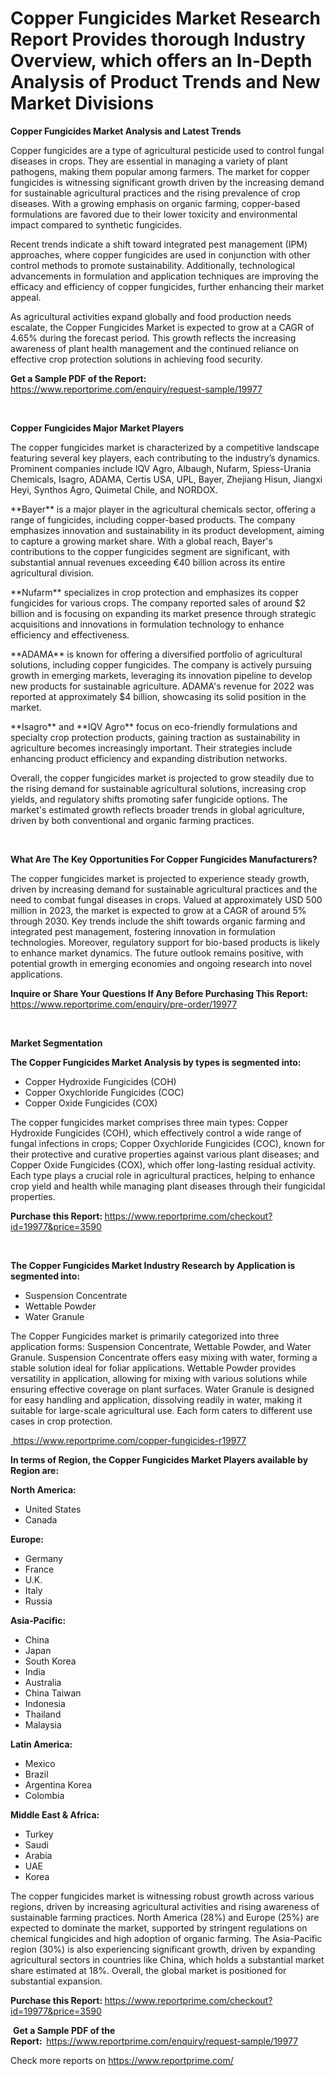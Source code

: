 <p><h1>Copper Fungicides Market Research Report Provides thorough Industry Overview, which offers an In-Depth Analysis of Product Trends and New Market Divisions</h1></p><p><strong>Copper Fungicides Market Analysis and Latest Trends</strong></p>
<p><p>Copper fungicides are a type of agricultural pesticide used to control fungal diseases in crops. They are essential in managing a variety of plant pathogens, making them popular among farmers. The market for copper fungicides is witnessing significant growth driven by the increasing demand for sustainable agricultural practices and the rising prevalence of crop diseases. With a growing emphasis on organic farming, copper-based formulations are favored due to their lower toxicity and environmental impact compared to synthetic fungicides.</p><p>Recent trends indicate a shift toward integrated pest management (IPM) approaches, where copper fungicides are used in conjunction with other control methods to promote sustainability. Additionally, technological advancements in formulation and application techniques are improving the efficacy and efficiency of copper fungicides, further enhancing their market appeal.</p><p>As agricultural activities expand globally and food production needs escalate, the Copper Fungicides Market is expected to grow at a CAGR of 4.65% during the forecast period. This growth reflects the increasing awareness of plant health management and the continued reliance on effective crop protection solutions in achieving food security.</p></p>
<p><strong>Get a Sample PDF of the Report:&nbsp;</strong> <a href="https://www.reportprime.com/enquiry/request-sample/19977?utm_campaign=3223&utm_medium=2&utm_source=Github&utm_content=ia&utm_term=18032025&utm_id=copper-fungicides">https://www.reportprime.com/enquiry/request-sample/19977</a></p>
<p>&nbsp;</p>
<p><strong>Copper Fungicides Major Market Players</strong></p>
<p><p>The copper fungicides market is characterized by a competitive landscape featuring several key players, each contributing to the industry’s dynamics. Prominent companies include IQV Agro, Albaugh, Nufarm, Spiess-Urania Chemicals, Isagro, ADAMA, Certis USA, UPL, Bayer, Zhejiang Hisun, Jiangxi Heyi, Synthos Agro, Quimetal Chile, and NORDOX.</p><p>**Bayer** is a major player in the agricultural chemicals sector, offering a range of fungicides, including copper-based products. The company emphasizes innovation and sustainability in its product development, aiming to capture a growing market share. With a global reach, Bayer's contributions to the copper fungicides segment are significant, with substantial annual revenues exceeding €40 billion across its entire agricultural division.</p><p>**Nufarm** specializes in crop protection and emphasizes its copper fungicides for various crops. The company reported sales of around $2 billion and is focusing on expanding its market presence through strategic acquisitions and innovations in formulation technology to enhance efficiency and effectiveness.</p><p>**ADAMA** is known for offering a diversified portfolio of agricultural solutions, including copper fungicides. The company is actively pursuing growth in emerging markets, leveraging its innovation pipeline to develop new products for sustainable agriculture. ADAMA's revenue for 2022 was reported at approximately $4 billion, showcasing its solid position in the market.</p><p>**Isagro** and **IQV Agro** focus on eco-friendly formulations and specialty crop protection products, gaining traction as sustainability in agriculture becomes increasingly important. Their strategies include enhancing product efficiency and expanding distribution networks.</p><p>Overall, the copper fungicides market is projected to grow steadily due to the rising demand for sustainable agricultural solutions, increasing crop yields, and regulatory shifts promoting safer fungicide options. The market's estimated growth reflects broader trends in global agriculture, driven by both conventional and organic farming practices.</p></p>
<p>&nbsp;</p>
<p><strong>What Are The Key Opportunities For Copper Fungicides Manufacturers?</strong></p>
<p><p>The copper fungicides market is projected to experience steady growth, driven by increasing demand for sustainable agricultural practices and the need to combat fungal diseases in crops. Valued at approximately USD 500 million in 2023, the market is expected to grow at a CAGR of around 5% through 2030. Key trends include the shift towards organic farming and integrated pest management, fostering innovation in formulation technologies. Moreover, regulatory support for bio-based products is likely to enhance market dynamics. The future outlook remains positive, with potential growth in emerging economies and ongoing research into novel applications.</p></p>
<p><strong>Inquire or Share Your Questions If Any Before Purchasing This Report:</strong> <a href="https://www.reportprime.com/enquiry/pre-order/19977?utm_campaign=3223&utm_medium=2&utm_source=Github&utm_content=ia&utm_term=18032025&utm_id=copper-fungicides">https://www.reportprime.com/enquiry/pre-order/19977</a></p>
<p>&nbsp;</p>
<p><strong>Market Segmentation</strong></p>
<p><strong>The Copper Fungicides Market Analysis by types is segmented into:</strong></p>
<p><ul><li>Copper Hydroxide Fungicides (COH)</li><li>Copper Oxychloride Fungicides (COC)</li><li>Copper Oxide Fungicides (COX)</li></ul></p>
<p><p>The copper fungicides market comprises three main types: Copper Hydroxide Fungicides (COH), which effectively control a wide range of fungal infections in crops; Copper Oxychloride Fungicides (COC), known for their protective and curative properties against various plant diseases; and Copper Oxide Fungicides (COX), which offer long-lasting residual activity. Each type plays a crucial role in agricultural practices, helping to enhance crop yield and health while managing plant diseases through their fungicidal properties.</p></p>
<p><strong>Purchase this Report:&nbsp;</strong><a href="https://www.reportprime.com/checkout?id=19977&price=3590&utm_campaign=3223&utm_medium=2&utm_source=Github&utm_content=ia&utm_term=18032025&utm_id=copper-fungicides">https://www.reportprime.com/checkout?id=19977&price=3590</a></p>
<p>&nbsp;</p>
<p><strong>The Copper Fungicides Market Industry Research by Application is segmented into:</strong></p>
<p><ul><li>Suspension Concentrate</li><li>Wettable Powder</li><li>Water Granule</li></ul></p>
<p><p>The Copper Fungicides market is primarily categorized into three application forms: Suspension Concentrate, Wettable Powder, and Water Granule. Suspension Concentrate offers easy mixing with water, forming a stable solution ideal for foliar applications. Wettable Powder provides versatility in application, allowing for mixing with various solutions while ensuring effective coverage on plant surfaces. Water Granule is designed for easy handling and application, dissolving readily in water, making it suitable for large-scale agricultural use. Each form caters to different use cases in crop protection.</p></p>
<p><a href="https://www.reportprime.com/copper-fungicides-r19977?utm_campaign=3223&utm_medium=2&utm_source=Github&utm_content=ia&utm_term=18032025&utm_id=copper-fungicides">&nbsp;https://www.reportprime.com/copper-fungicides-r19977</a></p>
<p><strong>In terms of Region, the Copper Fungicides Market Players available by Region are:</strong></p>
<p>
    <p> <strong> North America: </strong>
        <ul>
            <li>United States</li>
            <li>Canada</li>
        </ul>
        </p> 
    <p> <strong> Europe: </strong>
        <ul>
            <li>Germany</li>
            <li>France</li>
            <li>U.K.</li>
            <li>Italy</li>
            <li>Russia</li>
        </ul>
        </p> 
    <p> <strong> Asia-Pacific: </strong>
        <ul>
            <li>China</li>
            <li>Japan</li>
            <li>South Korea</li>
            <li>India</li>
            <li>Australia</li>
            <li>China Taiwan</li>
            <li>Indonesia</li>
            <li>Thailand</li>
            <li>Malaysia</li>
        </ul>
        </p> 
    <p> <strong> Latin America: </strong>
        <ul>
            <li>Mexico</li>
            <li>Brazil</li>
            <li>Argentina Korea</li>
            <li>Colombia</li>
        </ul>
        </p> 
    <p> <strong> Middle East & Africa: </strong>
        <ul>
            <li>Turkey</li>
            <li>Saudi</li>
            <li>Arabia</li>
            <li>UAE</li>
            <li>Korea</li>
        </ul>
    </p>
    </p>
<p><p>The copper fungicides market is witnessing robust growth across various regions, driven by increasing agricultural activities and rising awareness of sustainable farming practices. North America (28%) and Europe (25%) are expected to dominate the market, supported by stringent regulations on chemical fungicides and high adoption of organic farming. The Asia-Pacific region (30%) is also experiencing significant growth, driven by expanding agricultural sectors in countries like China, which holds a substantial market share estimated at 18%. Overall, the global market is positioned for substantial expansion.</p></p>
<p><strong>Purchase this Report: </strong><a href="https://www.reportprime.com/checkout?id=19977&price=3590&utm_campaign=3223&utm_medium=2&utm_source=Github&utm_content=ia&utm_term=18032025&utm_id=copper-fungicides">https://www.reportprime.com/checkout?id=19977&price=3590</a></p>
<p>&nbsp;<strong>Get a Sample PDF of the Report:&nbsp;&nbsp;</strong><a href="https://www.reportprime.com/enquiry/request-sample/19977?utm_campaign=3223&utm_medium=2&utm_source=Github&utm_content=ia&utm_term=18032025&utm_id=copper-fungicides">https://www.reportprime.com/enquiry/request-sample/19977</a></p>
<p><strong></strong></p>
<p>Check more reports on <a href="https://www.reportprime.com/?utm_campaign=3223&utm_medium=2&utm_source=Github&utm_content=ia&utm_term=18032025&utm_id=copper-fungicides">https://www.reportprime.com/</a></p>